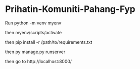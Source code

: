 ﻿# Prihatin-Komuniti-Pahang-Fyp
Run python -m venv myenv

then myenv/scripts/activate

then pip install -r /path/to/requirements.txt

then py manage.py runserver

then go to http://localhost:8000/
